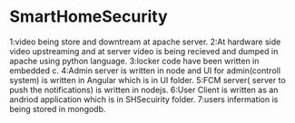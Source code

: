 # SmartHomeSecurity

1:video being store and downtream at apache server.
2:At hardware side video upstreaming and at server video is being recieved and dumped in apache using python language.
3:locker code have been written in embedded c.
4:Admin server is written in node and UI for admin(controll system) is written in Angular  which is in UI folder.
5:FCM server( server to push the notifications) is written in nodejs.
6:User Client is written as an andriod application which is in SHSecuirity folder.
7:users infermation is being stored in mongodb.
